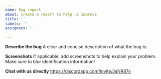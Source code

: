 ```yaml
---
name: Bug report
about: Create a report to help us improve
title: ''
labels: ''
assignees: ''

---
```


**Describe the bug**
A clear and concise description of what the bug is.

**Screenshots**
If applicable, add screenshots to help explain your problem. Make sure to blur identification information!

**Chat with us directly**
https://discordapp.com/invite/JaNR87n
